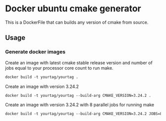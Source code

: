 # Docker ubuntu cmake generator

This is a DockerFile that can builds any version of cmake from source.

## Usage

### Generate docker images

Create an image with latest cmake stable release version and number of jobs equal to your processor core count to run make.

```DockerFile
docker build -t yourtag/yourtag .
```

Create an image with version 3.24.2

```DockerFile
docker build -t yourtag/yourtag --build-arg CMAKE_VERSION=3.24.2 .
```

Create an image with version 3.24.2 with 8 parallel jobs for running make

```DockerFile
docker build -t yourtag/yourtag --build-arg CMAKE_VERSION=3.24.2 JOBS=8 .
```

